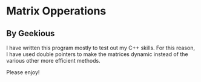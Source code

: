 # Matrix Opperations
By Geekious
---

I have written this program mostly to test out my C++ skills.
For this reason, I have used double pointers to make the matrices dynamic instead of the various other more efficient methods.

Please enjoy!